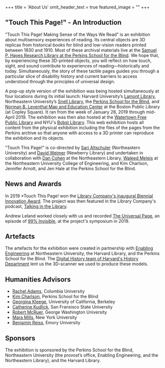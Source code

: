 +++
title = 'About Us'
omit_header_text = true
featured_image = ""
+++

## "Touch This Page!" - An Introduction

"Touch This Page! Making Sense of the Ways We Read" is an exhibition about multisensory experiences of reading. Its central objects are 3D replicas from historical books for blind and low-vision readers printed between 1830 and 1910. Most of these archival materials live at the [Samuel P. Hayes Research Library at the Perkins School for the Blind](https://www.perkins.org/history/visit/research-library). We hope that, by experiencing these 3D-printed objects, you will reflect on how touch, sight, and sound contribute to experiences of reading—historically and today. Simultaneously, the story of these tactile pages guides you through a particular slice of disability history and current barriers to access understood through the principles of universal design.

A pop-up style version of the exhibition was being hosted simultaneously at four locations during its initial launch: Harvard University’s [Lamont Library](https://library.harvard.edu/libraries/lamont), Northeastern University’s [Snell Library](https://library.northeastern.edu/ideas/about-snell-library/), the [Perkins School for the Blind](https://www.perkins.org/), and [Norman B. Leventhal Map and Education Center](https://www.leventhalmap.org/) at the Boston Public Library (at Copley Square). It ran from the week of January 28, 2019 through mid-April 2019. The exhibition was then also hosted at the [Watertown Free Public Library](https://watertownlib.org/) and NYU's [Bobst Library](https://library.nyu.edu/locations/elmer-holmes-bobst-library/). This web exhibition hosts all content from the physical exhibition including the files of the pages from the Perkins archive so that anyone with access to a 3D printer can reproduce the exhibition and its objects.

"Touch This Page!" is co-directed by [Sari Altschuler](https://cssh.northeastern.edu/faculty/sari-altschuler/) (Northeastern University) and [David Weimer](https://www.newberry.org/about/staff-directory) (Newberry Library) and undertaken in collaboration with [Dan Cohen](https://cssh.northeastern.edu/people/faculty/dan-cohen/) at the Northeastern Library, [Waleed Meleis](https://coe.northeastern.edu/people/meleis-waleed/) at the Northeastern University College of Engineering, and Kim Charlson, Jennifer Arnott, and Jen Hale at the Perkins School for the Blind.

## News and Awards

In 2019 *Touch This Page! won the [Library Company's inaugural Biennial Innovation Award](https://librarycompany.org/2019/10/01/innovation-prize-winners/). The project was then featured in the Library Company's podcast, [Talking in the Library](https://librarycompany.org/2020/01/31/talking-in-the-library-season-2-episode-5/).

Andrew Leland worked closely with us and recorded [The Universal Page](https://99percentinvisible.org/episode/the-universal-page/), an episode of [99% Invisible](https://99percentinvisible.org/), at the project's symposium in 2019.  

## Artefacts

The artefacts for the exhibition were created in partnership with [Enabling Engineering](https://www.enablingengineering.org/) at Northeastern University, the Harvard Library, and the Perkins School for the Blind. The [Digital History team of Harvard's History Department](https://history.fas.harvard.edu/digital_history) lent us the 3D-scanner we used to produce these models.

## Humanities Advisors

- [Rachel Adams](https://english.columbia.edu/content/rachel-adams), Columbia University
- [Kim Charlson](https://www.perkins.org/team-member/kim-charlson/), Perkins School for the Blind
- [Georgina Kleege](https://english.berkeley.edu/profiles/45), University of California, Berkeley
- [Catherine Kudlick](https://history.sfsu.edu/people/catherine-kudlick), San Fransisco State University
- [Robert McRuer](https://english.columbian.gwu.edu/robert-mcruer), George Washington University
- [Mara Mills](http://maramills.org/), New York University
- [Benjamin Reiss](https://english.emory.edu/home/people/bios/reiss-benjamin.html), Emory University

## Sponsors 

The exhibition is sponsored by the Perkins School for the Blind, Northeastern University (the provost’s office, Enabling Engineering, and the Northeastern Library), and the Harvard Library.